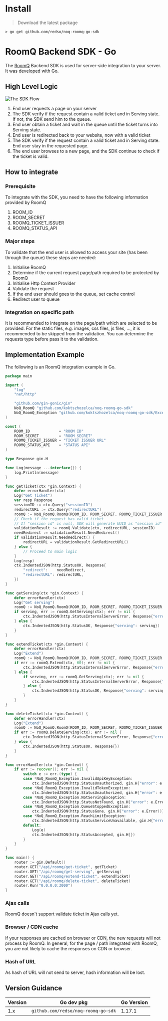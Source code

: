 # Install

> Download the latest package

```shell
> go get github.com/redso/noq-roomq-go-sdk
```

# RoomQ Backend SDK - Go

The [RoomQ](https://www.noq.hk/en/roomq) Backend SDK is used for server-side integration to your server. It was developed with Go.

## High Level Logic

![The SDK Flow](https://raw.githubusercontent.com/redso/roomq.backend-sdk.nodejs/master/RoomQ-Backend-SDK-JS-high-level-logic-diagram.png)

1.  End user requests a page on your server
2.  The SDK verify if the request contain a valid ticket and in Serving state. If not, the SDK send him to the queue.
3.  End user obtain a ticket and wait in the queue until the ticket turns into Serving state.
4.  End user is redirected back to your website, now with a valid ticket
5.  The SDK verify if the request contain a valid ticket and in Serving state. End user stay in the requested page.
6.  The end user browses to a new page, and the SDK continue to check if the ticket is valid.

## How to integrate

### Prerequisite

To integrate with the SDK, you need to have the following information provided by RoomQ

1.  ROOM_ID
2.  ROOM_SECRET
3.  ROOMQ_TICKET_ISSUER
4.  ROOMQ_STATUS_API

### Major steps

To validate that the end user is allowed to access your site (has been through the queue) these steps are needed:

1.  Initialise RoomQ
2.  Determine if the current request page/path required to be protected by RoomQ
3.  Initialise Http Context Provider
4.  Validate the request
5.  If the end user should goes to the queue, set cache control
6.  Redirect user to queue

### Integration on specific path

It is recommended to integrate on the page/path which are selected to be provided. For the static files, e.g. images, css files, js files, ..., it is recommended to be skipped from the validation.
You can determine the requests type before pass it to the validation.

## Implementation Example

The following is an RoomQ integration example in Go.

```go
package main

import (
    "log"
    "net/http"

    "github.com/gin-gonic/gin"
    NoQ_RoomQ "github.com/koktszhozelca/noq-roomq-go-sdk"
    NoQ_RoomQ_Exception "github.com/koktszhozelca/noq-roomq-go-sdk/Exception"
)

const (
    ROOM_ID             = "ROOM ID"
    ROOM_SECRET         = "ROOM SECRET"
    ROOMQ_TICKET_ISSUER = "TICKET ISSUER URL"
    ROOMQ_STATUS_API    = "STATUS API"
)

type Response gin.H

func Log(message ...interface{}) {
    log.Println(message)
}

func getTicket(ctx *gin.Context) {
    defer errorHandler(ctx)
    Log("Get Ticket")
    var resp Response
    sessionID := ctx.Query("sessionID")
    redirectURL := ctx.Query("redirectURL")
    roomQ := NoQ_RoomQ.RoomQ(ROOM_ID, ROOM_SECRET, ROOMQ_TICKET_ISSUER, ROOMQ_STATUS_API, ctx, true)
    // Check if the request has valid ticket
    // If "session id" is null, SDK will generate UUID as "session id"
    validationResult := roomQ.Validate(ctx, redirectURL, sessionID)
    needRedirect := validationResult.NeedRedirect()
    if validationResult.NeedRedirect() {
        redirectURL = validationResult.GetRedirectURL()
    } else {
        // Proceed to main logic
    }
    Log(resp)
    ctx.IndentedJSON(http.StatusOK, Response{
        "redirect":    needRedirect,
        "redirectURL": redirectURL,
    })
}

func getServing(ctx *gin.Context) {
    defer errorHandler(ctx)
    Log("Get serving")
    roomQ := NoQ_RoomQ.RoomQ(ROOM_ID, ROOM_SECRET, ROOMQ_TICKET_ISSUER, ROOMQ_STATUS_API, ctx, true)
    if serving, err := roomQ.GetServing(ctx); err != nil {
        ctx.IndentedJSON(http.StatusInternalServerError, Response{"error": err.Error()})
    } else {
        ctx.IndentedJSON(http.StatusOK, Response{"serving": serving})
    }
}

func extendTicket(ctx *gin.Context) {
    defer errorHandler(ctx)
    Log("Extend")
    roomQ := NoQ_RoomQ.RoomQ(ROOM_ID, ROOM_SECRET, ROOMQ_TICKET_ISSUER, ROOMQ_STATUS_API, ctx, true)
    if err := roomQ.Extend(ctx, 60); err != nil {
        ctx.IndentedJSON(http.StatusInternalServerError, Response{"error": err.Error()})
    } else {
        if serving, err := roomQ.GetServing(ctx); err != nil {
            ctx.IndentedJSON(http.StatusInternalServerError, Response{"error": err.Error()})
        } else {
            ctx.IndentedJSON(http.StatusOK, Response{"serving": serving})
        }
    }
}

func deleteTicket(ctx *gin.Context) {
    defer errorHandler(ctx)
    Log("Extend")
    roomQ := NoQ_RoomQ.RoomQ(ROOM_ID, ROOM_SECRET, ROOMQ_TICKET_ISSUER, ROOMQ_STATUS_API, ctx, true)
    if err := roomQ.DeleteServing(ctx); err != nil {
        ctx.IndentedJSON(http.StatusInternalServerError, Response{"error": err.Error()})
    } else {
        ctx.IndentedJSON(http.StatusOK, Response{})
    }
}

func errorHandler(ctx *gin.Context) {
    if err := recover(); err != nil {
        switch e := err.(type) {
        case *NoQ_RoomQ_Exception.InvalidApiKeyException:
            ctx.IndentedJSON(http.StatusUnauthorized, gin.H{"error": e.Error()})
        case *NoQ_RoomQ_Exception.InvalidTokenException:
            ctx.IndentedJSON(http.StatusUnauthorized, gin.H{"error": e.Error()})
        case *NoQ_RoomQ_Exception.NotServingException:
            ctx.IndentedJSON(http.StatusNotFound, gin.H{"error": e.Error()})
        case *NoQ_RoomQ_Exception.QueueStoppedException:
            ctx.IndentedJSON(http.StatusGone, gin.H{"error": e.Error()})
        case *NoQ_RoomQ_Exception.ReachLimitException:
            ctx.IndentedJSON(http.StatusServiceUnavailable, gin.H{"error": e.Error()})
        default:
            Log(e)
            ctx.IndentedJSON(http.StatusAccepted, gin.H{})
        }
    }
}

func main() {
    router := gin.Default()
    router.GET("/api/roomq/get-ticket", getTicket)
    router.GET("/api/roomq/get-serving", getServing)
    router.GET("/api/roomq/extend-ticket", extendTicket)
    router.GET("/api/roomq/delete-ticket", deleteTicket)
    router.Run("0.0.0.0:3000")
}

```

### Ajax calls

RoomQ doesn't support validate ticket in Ajax calls yet.

### Browser / CDN cache

If your responses are cached on browser or CDN, the new requests will not process by RoomQ.
In general, for the page / path integrated with RoomQ, you are not likely to cache the responses on CDN or browser.

### Hash of URL

As hash of URL will not send to server, hash information will be lost.

## Version Guidance

| Version | Go dev pkg      | Go Version |
| ------- | --------------- | ---------------------- |
| 1.x     | `github.com/redso/noq-roomq-go-sdk` | 1.17.1                    |

